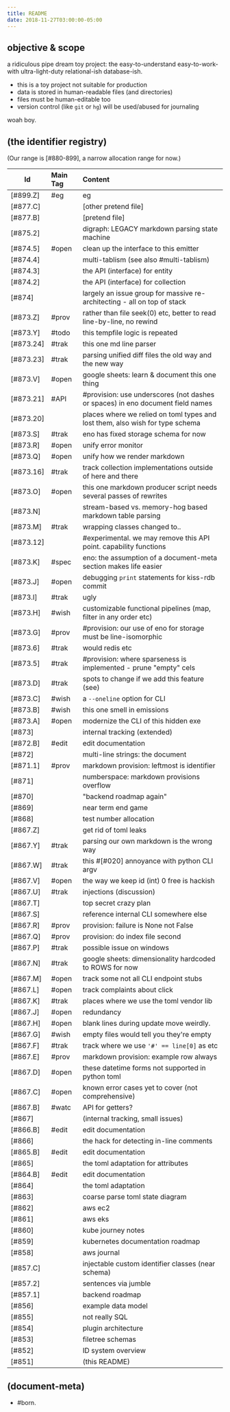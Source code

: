 ```yaml
---
title: README
date: 2018-11-27T03:00:00-05:00
---
```


## objective & scope

a ridiculous
pipe dream
toy project: the
easy-to-understand
easy-to-work-with
ultra-light-duty
relational-ish
database-ish.

  - this is a toy project not suitable for production
  - data is stored in human-readable files (and directories)
  - files must be human-editable too
  - version control (like `git` or `hg`) will be used/abused for journaling

woah boy.




## (the identifier registry)

(Our range is [#880-899], a narrow allocation range for now.)

|Id                         | Main Tag | Content |
|---------------------------|:------|:----|
|[#899.Z]                   | #eg   | eg
|[#877.C]                   |       | [other pretend file]
|[#877.B]                   |       | [pretend file]
|[#875.2]                   |       | digraph: LEGACY markdown parsing state machine
|[#874.5]                   | #open | clean up the interface to this emitter
|[#874.4]                   |       | multi-tablism  (see also #multi-tablism)
|[#874.3]                   |       | the API (interface) for entity
|[#874.2]                   |       | the API (interface) for collection
|[#874]                     |       | largely an issue group for massive re-architecting - all on top of stack
|[#873.Z]                   | #prov | rather than file seek(0) etc, better to read line-by-line, no rewind
|[#873.Y]                   | #todo | this tempfile logic is repeated
|[#873.24]                  | #trak | this one md line parser
|[#873.23]                  | #trak | parsing unified diff files the old way and the new way
|[#873.V]                   | #open | google sheets: learn & document this one thing
|[#873.21]                  | #API  | #provision: use underscores (not dashes or spaces) in eno document field names
|[#873.20]                  |       | places where we relied on toml types and lost them, also wish for type schema
|[#873.S]                   | #trak | eno has fixed storage schema for now
|[#873.R]                   | #open | unify error monitor
|[#873.Q]                   | #open | unify how we render markdown
|[#873.16]                  | #trak | track collection implementations outside of here and there
|[#873.O]                   | #open | this one markdown producer script needs several passes of rewrites
|[#873.N]                   |       | stream-based vs. memory-hog based markdown table parsing
|[#873.M]                   | #trak | wrapping classes changed to..
|[#873.12]                  |       | #experimental. we may remove this API point. capability functions
|[#873.K]                   | #spec | eno: the assumption of a document-meta section makes life easier
|[#873.J]                   | #open | debugging `print` statements for kiss-rdb commit
|[#873.I]                   | #trak | ugly
|[#873.H]                   | #wish | customizable functional pipelines (map, filter in any order etc)
|[#873.G]                   | #prov | #provision: our use of eno for storage must be line-isomorphic
|[#873.6]                   | #trak | would redis etc
|[#873.5]                   | #trak | #provision: where sparseness is implemented - prune "empty" cels
|[#873.D]                   | #trak | spots to change if we add this feature (see)
|[#873.C]                   | #wish | a `--oneline` option for CLI
|[#873.B]                   | #wish | this one smell in emissions
|[#873.A]                   | #open | modernize the CLI of this hidden exe
|[#873]                     |       | internal tracking (extended)
|[#872.B]                   | #edit | edit documentation
|[#872]                     |       | multi-line strings: the document
|[#871.1]                   | #prov | markdown provision: leftmost is identifier
|[#871]                     |       | numberspace: markdown provisions overflow
|[#870]                     |       | "backend roadmap again"
|[#869]                     |       | near term end game
|[#868]                     |       | test number allocation
|[#867.Z]                   |       | get rid of toml leaks
|[#867.Y]                   | #trak | parsing our own markdown is the wrong way
|[#867.W]                   | #trak | this #[#020] annoyance with python CLI argv
|[#867.V]                   | #open | the way we keep id (int) 0 free is hackish
|[#867.U]                   | #trak | injections (discussion)
|[#867.T]                   |       | top secret crazy plan
|[#867.S]                   |       | reference internal CLI somewhere else
|[#867.R]                   | #prov | provision: failure is None not False
|[#867.Q]                   | #prov | provision: do index file second
|[#867.P]                   | #trak | possible issue on windows
|[#867.N]                   | #trak | google sheets: dimensionality hardcoded to ROWS for now
|[#867.M]                   | #open | track some not all CLI endpoint stubs
|[#867.L]                   | #open | track complaints about click
|[#867.K]                   | #trak | places where we use the toml vendor lib
|[#867.J]                   | #open | redundancy
|[#867.H]                   | #open | blank lines during update move weirdly.
|[#867.G]                   | #wish | empty files would tell you they're empty
|[#867.F]                   | #trak | track where we use `'#' == line[0]` as etc
|[#867.E]                   | #prov | markdown provision: example row always
|[#867.D]                   | #open | these datetime forms not supported in python toml
|[#867.C]                   | #open | known error cases yet to cover (not comprehensive)
|[#867.B]                   | #watc | API for getters?
|[#867]                     |       | (internal tracking, small issues)
|[#866.B]                   | #edit | edit documentation
|[#866]                     |       | the hack for detecting in-line comments
|[#865.B]                   | #edit | edit documentation
|[#865]                     |       | the toml adaptation for attributes
|[#864.B]                   | #edit | edit documentation
|[#864]                     |       | the toml adaptation
|[#863]                     |       | coarse parse toml state diagram
|[#862]                     |       | aws ec2
|[#861]                     |       | aws eks
|[#860]                     |       | kube journey notes
|[#859]                     |       | kubernetes documentation roadmap
|[#858]                     |       | aws journal
|[#857.C]                   |       | injectable custom identifier classes (near schema)
|[#857.2]                   |       | sentences via jumble
|[#857.1]                   |       | backend roadmap
|[#856]                     |       | example data model
|[#855]                     |       | not really SQL
|[#854]                     |       | plugin architecture
|[#853]                     |       | filetree schemas
|[#852]                     |       | ID system overview
|[#851]                     |       | (this README)



## (document-meta)

  - #born.
